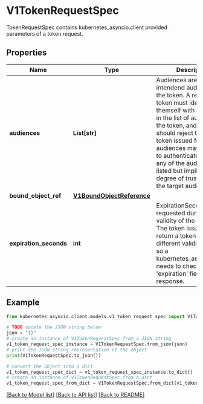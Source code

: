 # V1TokenRequestSpec

TokenRequestSpec contains kubernetes_asyncio.client provided parameters of a token request.

## Properties

Name | Type | Description | Notes
------------ | ------------- | ------------- | -------------
**audiences** | **List[str]** | Audiences are the intendend audiences of the token. A recipient of a token must identify themself with an identifier in the list of audiences of the token, and otherwise should reject the token. A token issued for multiple audiences may be used to authenticate against any of the audiences listed but implies a high degree of trust between the target audiences. | 
**bound_object_ref** | [**V1BoundObjectReference**](V1BoundObjectReference.md) |  | [optional] 
**expiration_seconds** | **int** | ExpirationSeconds is the requested duration of validity of the request. The token issuer may return a token with a different validity duration so a kubernetes_asyncio.client needs to check the &#39;expiration&#39; field in a response. | [optional] 

## Example

```python
from kubernetes_asyncio.client.models.v1_token_request_spec import V1TokenRequestSpec

# TODO update the JSON string below
json = "{}"
# create an instance of V1TokenRequestSpec from a JSON string
v1_token_request_spec_instance = V1TokenRequestSpec.from_json(json)
# print the JSON string representation of the object
print(V1TokenRequestSpec.to_json())

# convert the object into a dict
v1_token_request_spec_dict = v1_token_request_spec_instance.to_dict()
# create an instance of V1TokenRequestSpec from a dict
v1_token_request_spec_from_dict = V1TokenRequestSpec.from_dict(v1_token_request_spec_dict)
```
[[Back to Model list]](../README.md#documentation-for-models) [[Back to API list]](../README.md#documentation-for-api-endpoints) [[Back to README]](../README.md)


